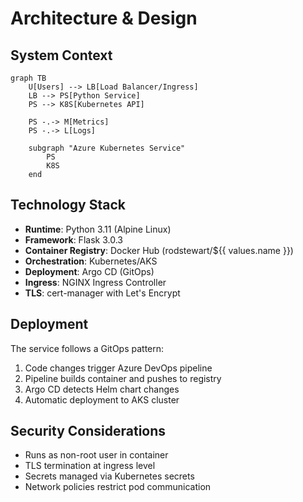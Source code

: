 # Architecture & Design

## System Context

```mermaid
graph TB
    U[Users] --> LB[Load Balancer/Ingress]
    LB --> PS[Python Service]
    PS --> K8S[Kubernetes API]
    
    PS -.-> M[Metrics]
    PS -.-> L[Logs]
    
    subgraph "Azure Kubernetes Service"
        PS
        K8S
    end
```

## Technology Stack

- **Runtime**: Python 3.11 (Alpine Linux)
- **Framework**: Flask 3.0.3
- **Container Registry**: Docker Hub (rodstewart/${{ values.name }})
- **Orchestration**: Kubernetes/AKS
- **Deployment**: Argo CD (GitOps)
- **Ingress**: NGINX Ingress Controller
- **TLS**: cert-manager with Let's Encrypt

## Deployment

The service follows a GitOps pattern:

1. Code changes trigger Azure DevOps pipeline
2. Pipeline builds container and pushes to registry
3. Argo CD detects Helm chart changes
4. Automatic deployment to AKS cluster

## Security Considerations

- Runs as non-root user in container
- TLS termination at ingress level
- Secrets managed via Kubernetes secrets
- Network policies restrict pod communication
